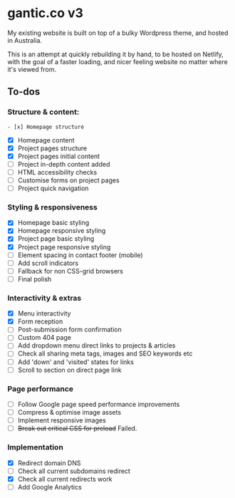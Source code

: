 # gantic.co v3

My existing website is built on top of a bulky Wordpress theme, and hosted in Australia.

This is an attempt at quickly rebuilding it by hand, to be hosted on Netlify, with the goal of a faster loading, and nicer feeling website no matter where it's viewed from.

## To-dos
### Structure & content:
	- [x] Homepage structure
  - [x] Homepage content
  - [x] Project pages structure
  - [x] Project pages initial content
  - [ ] Project in-depth content added
  - [ ] HTML accessibility checks
  - [ ] Customise forms on project pages
  - [ ] Project quick navigation

### Styling & responsiveness
  - [x] Homepage basic styling
  - [x] Homepage responsive styling
  - [x] Project page basic styling
  - [x] Project page responsive styling
  - [ ] Element spacing in contact footer (mobile)
  - [ ] Add scroll indicators
  - [ ] Fallback for non CSS-grid browsers
  - [ ] Final polish

### Interactivity & extras
  - [x] Menu interactivity
  - [x] Form reception
  - [ ] Post-submission form confirmation
  - [ ] Custom 404 page
  - [ ] Add dropdown menu direct links to projects & articles
  - [ ] Check all sharing meta tags, images and SEO keywords etc
  - [ ] Add 'down' and 'visited' states for links
  - [ ] Scroll to section on direct page link

### Page performance
  - [ ] Follow Google page speed performance improvements
  - [ ] Compress & optimise image assets
  - [ ] Implement responsive images
  - [ ] ~~Break out critical CSS for preload~~ Failed.

### Implementation
  - [x] Redirect domain DNS
  - [ ] Check all current subdomains redirect
  - [x] Check all current redirects work
  - [ ] Add Google Analytics
